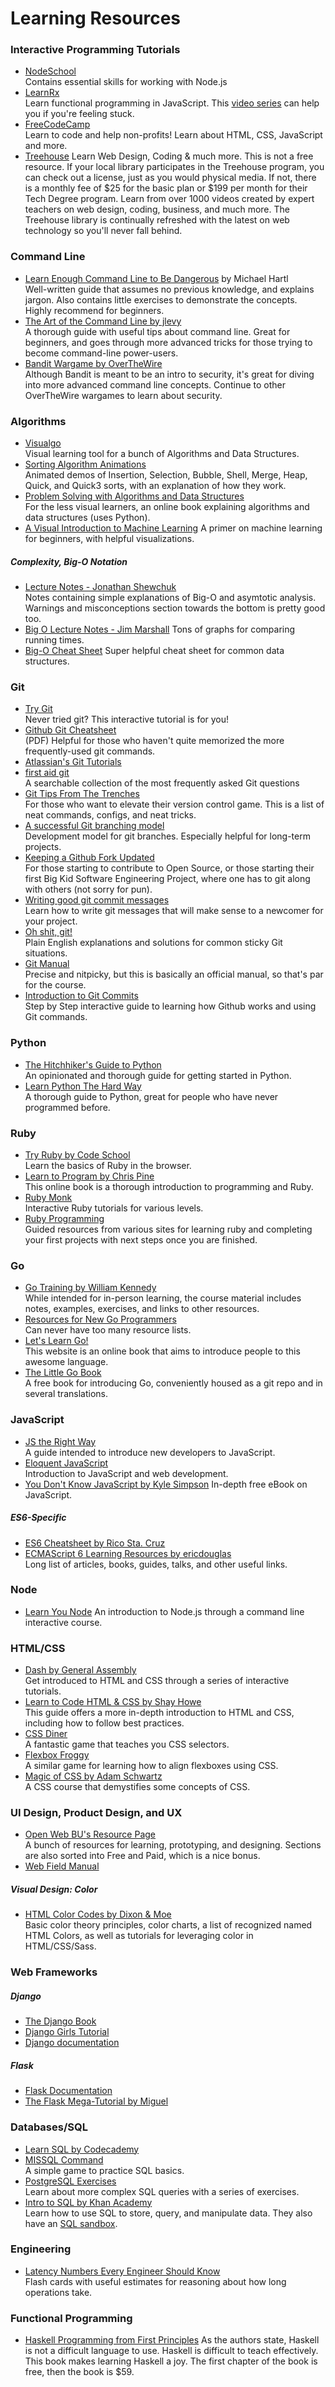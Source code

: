 # Learning Resources

### Interactive Programming Tutorials
* [NodeSchool](http://nodeschool.io/)  
  Contains essential skills for working with Node.js
* [LearnRx](http://reactivex.io/learnrx/)  
  Learn functional programming in JavaScript. This
  [video series](https://egghead.io/lessons/javascript-chaining-the-array-map-and-filter-methods)
  can help you if you're feeling stuck.
* [FreeCodeCamp](https://www.freecodecamp.com/)  
  Learn to code and help non-profits! Learn about HTML, CSS, JavaScript and more.
* [Treehouse](https://teamtreehouse.com/)
  Learn Web Design, Coding & much more. This is not a free resource. If your
  local library participates in the Treehouse program, you can check out a license,
  just as you would physical media. If not, there is a monthly fee of $25 for the
  basic plan or $199 per month for their Tech Degree program.
  Learn from over 1000 videos created by expert teachers on web design, coding,
  business, and much more. The Treehouse library is continually refreshed with
  the latest on web technology so you'll never fall behind.

### Command Line
* [Learn Enough Command Line to Be Dangerous](https://www.learnenough.com/command-line-tutorial) by Michael Hartl  
  Well-written guide that assumes no previous knowledge, and explains jargon.
  Also contains little exercises to demonstrate the concepts.
  Highly recommend for beginners.
* [The Art of the Command Line by jlevy](https://github.com/jlevy/the-art-of-command-line/blob/master/README.md)  
  A thorough guide with useful tips about command line. Great for beginners, and
  goes through more advanced tricks for those trying to become command-line
  power-users.
* [Bandit Wargame by OverTheWire](http://overthewire.org/wargames/bandit/)  
  Although Bandit is meant to be an intro to security, it's great for diving
  into more advanced command line concepts. Continue to other OverTheWire
  wargames to learn about security.

### Algorithms
* [Visualgo](http://visualgo.net/)  
  Visual learning tool for a bunch of Algorithms and Data Structures.
* [Sorting Algorithm Animations](http://www.sorting-algorithms.com/)  
  Animated demos of Insertion, Selection, Bubble, Shell, Merge, Heap, Quick, and
  Quick3 sorts, with an explanation of how they work.
* [Problem Solving with Algorithms and Data Structures](http://interactivepython.org/runestone/static/pythonds/index.html)  
  For the less visual learners, an online book explaining algorithms and data
  structures (uses Python).
* [A Visual Introduction to Machine Learning](http://www.r2d3.us/visual-intro-to-machine-learning-part-1/)
  A primer on machine learning for beginners, with helpful visualizations.

##### Complexity, Big-O Notation
* [Lecture Notes - Jonathan Shewchuk](https://www.cs.berkeley.edu/~jrs/61b/lec/20)  
  Notes containing simple explanations of Big-O and asymtotic analysis. Warnings
  and misconceptions section towards the bottom is pretty good too.
* [Big O Lecture Notes - Jim Marshall](http://science.slc.edu/~jmarshall/courses/2002/spring/cs50/BigO/)
  Tons of graphs for comparing running times.
* [Big-O Cheat Sheet](http://www.bigocheatsheet.com)
  Super helpful cheat sheet for common data structures.

### Git
* [Try Git](https://try.github.io/)  
  Never tried git? This interactive tutorial is for you!
* [Github Git Cheatsheet](https://services.github.com/kit/downloads/github-git-cheat-sheet.pdf)  
  (PDF) Helpful for those who haven't quite memorized the more frequently-used
  git commands.
* [Atlassian's Git Tutorials](https://www.atlassian.com/git/tutorials)
* [first aid git](http://firstaidgit.io/#/)  
  A searchable collection of the most frequently asked Git questions
* [Git Tips From The Trenches](https://ochronus.com/git-tips-from-the-trenches/)  
  For those who want to elevate their version control game. This is a list of
  neat commands, configs, and neat tricks.
* [A successful Git branching model](http://nvie.com/posts/a-successful-git-branching-model/)  
  Development model for git branches. Especially helpful for long-term
  projects.
* [Keeping a Github Fork Updated](http://robots.thoughtbot.com/keeping-a-github-fork-updated)  
  For those starting to contribute to Open Source, or those starting their first
  Big Kid Software Engineering Project, where one has to git along with others
  (not sorry for pun).
* [Writing good git commit messages](http://chris.beams.io/posts/git-commit/)  
  Learn how to write git messages that will make sense to a newcomer for your
  project.
* [Oh shit, git!](http://ohshitgit.com/)  
  Plain English explanations and solutions for common sticky Git situations.
* [Git Manual](http://git-scm.com/docs)  
  Precise and nitpicky, but this is basically an official manual, so that's par
  for the course.
* [Introduction to Git Commits](https://pcottle.github.io/learnGitBranching/)   
  Step by Step interactive guide to learning how Github works and using Git commands.

### Python
* [The Hitchhiker's Guide to Python](http://docs.python-guide.org/en/latest/)  
  An opinionated and thorough guide for getting started in Python.
* [Learn Python The Hard Way](http://learnpythonthehardway.org/book/)  
  A thorough guide to Python, great for people who have never programmed before.

### Ruby
* [Try Ruby by Code School](http://tryruby.org/levels/1/challenges/0)  
  Learn the basics of Ruby in the browser.
* [Learn to Program by Chris Pine](https://pine.fm/LearnToProgram/)  
  This online book is a thorough introduction to programming and Ruby.
* [Ruby Monk](https://rubymonk.com)  
  Interactive Ruby tutorials for various levels.
* [Ruby Programming](http://www.theodinproject.com/ruby-programming)  
  Guided resources from various sites for learning ruby and completing your first projects with next steps once you are finished.

### Go
* [Go Training by William Kennedy](https://github.com/gobridge/gotraining)  
  While intended for in-person learning, the course material includes notes,
  examples, exercises, and links to other resources.
* [Resources for New Go Programmers](http://dave.cheney.net/resources-for-new-go-programmers)  
  Can never have too many resource lists.
* [Let's Learn Go!](http://go-book.appspot.com)  
  This website is an online book that aims to introduce people to this awesome language.
* [The Little Go Book](https://github.com/karlseguin/the-little-go-book)  
  A free book for introducing Go, conveniently housed as a git repo and in several translations.

### JavaScript
* [JS the Right Way](http://jstherightway.org/)  
  A guide intended to introduce new developers to JavaScript.
* [Eloquent JavaScript](http://eloquentjavascript.net/)  
  Introduction to JavaScript and web development.
* [You Don't Know JavaScript by Kyle Simpson](https://github.com/getify/You-Dont-Know-JS)
  In-depth free eBook on JavaScript.

##### ES6-Specific
  * [ES6 Cheatsheet by Rico Sta. Cruz](http://ricostacruz.com/cheatsheets/es6.html)
  * [ECMAScript 6 Learning Resources by ericdouglas](https://github.com/ericdouglas/ES6-Learning)  
    Long list of articles, books, guides, talks, and other useful links.

### Node
* [Learn You Node](https://github.com/workshopper/learnyounode)
  An introduction to Node.js through a command line interactive course.

### HTML/CSS
* [Dash by General Assembly](https://dash.generalassemb.ly)  
  Get introduced to HTML and CSS through a series of interactive tutorials.
* [Learn to Code HTML & CSS by Shay Howe](http://learn.shayhowe.com/html-css/)  
  This guide offers a more in-depth introduction to HTML and CSS, including how
  to follow best practices.
* [CSS Diner](http://flukeout.github.io/)  
  A fantastic game that teaches you CSS selectors.
* [Flexbox Froggy](http://flexboxfroggy.com/)  
  A similar game for learning how to align flexboxes using CSS.
* [Magic of CSS by Adam Schwartz](http://adamschwartz.co/magic-of-css/)  
  A CSS course that demystifies some concepts of CSS.

### UI Design, Product Design, and UX
* [Open Web BU's Resource Page](http://openwebbu.org/resources)  
  A bunch of resources for learning, prototyping, and designing. Sections are
  also sorted into Free and Paid, which is a nice bonus.
* [Web Field Manual](http://webfieldmanual.com/)

##### Visual Design: Color
  * [HTML Color Codes by Dixon & Moe](http://htmlcolorcodes.com/)  
    Basic color theory principles, color charts, a list of recognized named HTML Colors, as well as
    tutorials for leveraging color in HTML/CSS/Sass.

### Web Frameworks
##### Django
  * [The Django Book](http://djangobook.com/)
  * [Django Girls Tutorial](https://tutorial.djangogirls.org/en/index.html)
  * [Django documentation](https://docs.djangoproject.com/en/1.10/)

##### Flask
  * [Flask Documentation](http://flask.pocoo.org/docs/0.11/)
  * [The Flask Mega-Tutorial by Miguel](http://blog.miguelgrinberg.com/post/the-flask-mega-tutorial-part-i-hello-world)

### Databases/SQL
* [Learn SQL by Codecademy](https://www.codecademy.com/en/courses/learn-sql/)
* [MISSQL Command](http://missqlcommand.com)  
  A simple game to practice SQL basics.
* [PostgreSQL Exercises](http://pgexercises.com)  
  Learn about more complex SQL queries with a series of exercises.
* [Intro to SQL by Khan Academy](https://www.khanacademy.org/computing/computer-programming/sql)  
  Learn how to use SQL to store, query, and manipulate data. They also have an [SQL sandbox](https://www.khanacademy.org/computer-programming/new/sql).  

### Engineering
* [Latency Numbers Every Engineer Should Know](https://quizlet.com/91957128/latency-numbers-every-programmer-should-know-flash-cards/)  
  Flash cards with useful estimates for reasoning about how long operations
  take.

### Functional Programming
* [Haskell Programming from First Principles](http://haskellbook.com)
  As the authors state, Haskell is not a difficult language to use. Haskell is
  difficult to teach effectively. This book makes learning Haskell a joy. The first
  chapter of the book is free, then the book is $59.
